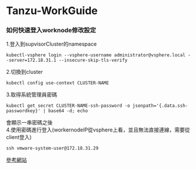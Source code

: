 # Tanzu-WorkGuide   

### 如何快速登入worknode修改設定   

1.登入到supvisorCluster的namespace  
```
kubectl-vsphere login --vsphere-username administrator@vsphere.local --server=172.18.31.1 --insecure-skip-tls-verify  
```
2.切換到cluster  
```
kubectl config use-context CLUSTER-NAME  
```
3.取得系統管理員密碼  
```
kubectl get secret CLUSTER-NAME-ssh-password -o jsonpath='{.data.ssh-passwordkey}' | base64 -d; echo  
```

會顯示一串密碼之後  
4.使用密碼進行登入(workernodeIP從vsphere上看，並且無法直接連線，需要從client登入)  
```
ssh vmware-system-user@172.18.31.29  
``` 

[參考網站](https://sapphirelin.com/20210713-%E6%9C%80%E9%80%9F%E7%99%BB%E5%85%A5Tanzu-guest-cluster-node-%E6%96%B9%E6%B3%95-%E9%80%B2%E5%8E%BB-TKC-%E7%AF%80%E9%BB%9E/ "link")  
